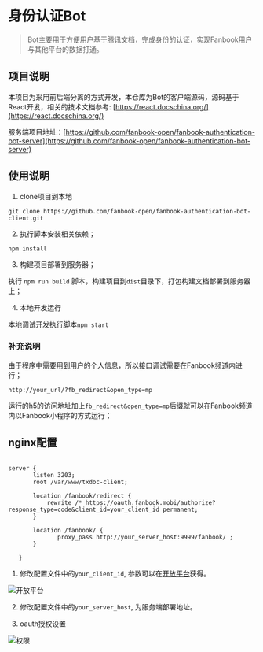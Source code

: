 # 身份认证Bot

> Bot主要用于方便用户基于腾讯文档，完成身份的认证，实现Fanbook用户与其他平台的数据打通。

##  项目说明

本项目为采用前后端分离的方式开发，本仓库为Bot的客户端源码，源码基于React开发，相关的技术文档参考: [https://react.docschina.org/](https://react.docschina.org/)

服务端项目地址：[https://github.com/fanbook-open/fanbook-authentication-bot-server](https://github.com/fanbook-open/fanbook-authentication-bot-server)

## 使用说明

1. clone项目到本地

```git clone https://github.com/fanbook-open/fanbook-authentication-bot-client.git```

2. 执行脚本安装相关依赖；

```npm install```

3. 构建项目部署到服务器；

执行 ```npm run build``` 脚本，构建项目到```dist```目录下，打包构建文档部署到服务器上；

4. 本地开发运行

本地调试开发执行脚本```npm start```

### 补充说明

由于程序中需要用到用户的个人信息，所以接口调试需要在Fanbook频道内进行；

```http://your_url/?fb_redirect&open_type=mp```

运行的h5的访问地址加上```fb_redirect&open_type=mp```后缀就可以在Fanbook频道内以Fanbook小程序的方式运行；

## nginx配置
 
 ```

 server {
        listen 3203;
        root /var/www/txdoc-client;

        location /fanbook/redirect {
            rewrite /* https://oauth.fanbook.mobi/authorize?response_type=code&client_id=your_client_id permanent;
        }

        location /fanbook/ {
               proxy_pass http://your_server_host:9999/fanbook/ ;
        }

    }

 ```
1. 修改配置文件中的```your_client_id```, 参数可以在[开放平台](https://open.fanbook.mobi/)获得。 

![开放平台](./static/openimg.png)


2. 修改配置文件中的```your_server_host```, 为服务端部署地址。

3. oauth授权设置

![权限](./static/qrxm.png)








